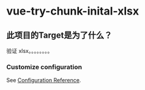 # vue-try-chunk-inital-xlsx

## 此项目的Target是为了什么？
验证        xlsx。。。。。。。。

### Customize configuration
See [Configuration Reference](https://cli.vuejs.org/config/).
